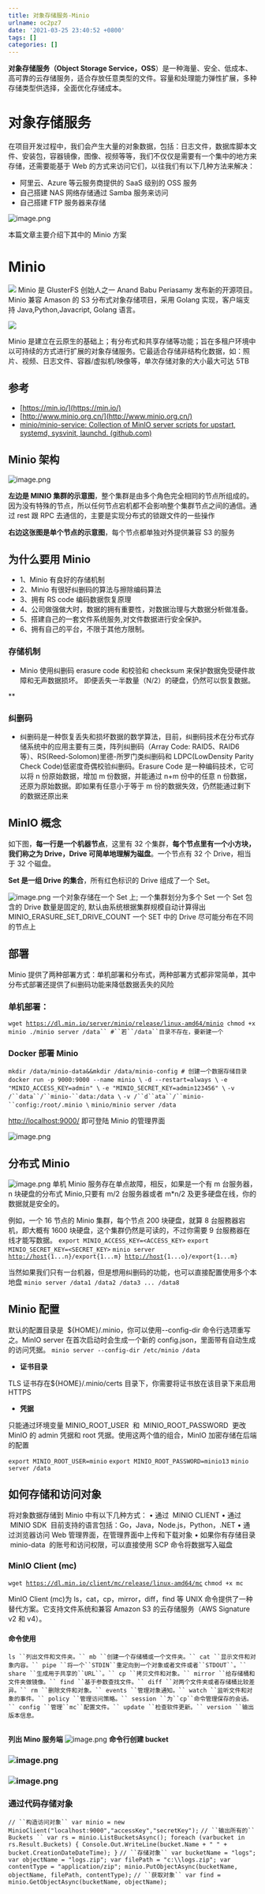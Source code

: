 ```yaml
---
title: 对象存储服务-Minio
urlname: oc2pz7
date: '2021-03-25 23:40:52 +0800'
tags: []
categories: []
---
```


**对象存储服务（Object Storage Service，OSS**）是一种海量、安全、低成本、高可靠的云存储服务，适合存放任意类型的文件。容量和处理能力弹性扩展，多种存储类型供选择，全面优化存储成本。



# 对象存储服务

在项目开发过程中，我们会产生大量的对象数据，包括：日志文件，数据库脚本文件、安装包，容器镜像，图像、视频等等，我们不仅仅是需要有一个集中的地方来存储，还需要能基于 Web 的方式来访问它们，以往我们有以下几种方法来解决：

- 阿里云、Azure 等云服务商提供的 SaaS 级别的 OSS 服务
- 自己搭建 NAS 网络存储通过 Samba 服务来访问
- 自己搭建 FTP 服务器来存储

![image.png](https://cdn.nlark.com/yuque/0/2021/png/5374140/1616687824999-55666588-2d09-46e9-bcfb-6de25befec39.png#align=left&display=inline&height=320&margin=%5Bobject%20Object%5D&name=image.png&originHeight=320&originWidth=626&size=91754&status=done&style=none&width=626)

本篇文章主要介绍下其中的 Minio 方案

# Minio

![](https://cdn.nlark.com/yuque/0/2021/jpeg/5374140/1616841442916-a0aebceb-8506-441f-bc1b-2aa4b6e81318.jpeg#align=left&display=inline&height=128&margin=%5Bobject%20Object%5D&originHeight=400&originWidth=1200&size=0&status=done&style=none&width=385)
Minio 是 GlusterFS 创始人之一 Anand Babu Periasamy 发布新的开源项目。Minio 兼容 Amason 的 S3 分布式对象存储项目，采用 Golang 实现，客户端支持 Java,Python,Javacript, Golang 语言。

![](https://cdn.nlark.com/yuque/0/2021/svg/5374140/1616850954773-f56d6dad-f09f-48a2-8d68-698ab4f01d68.svg#align=left&display=inline&height=122&margin=%5Bobject%20Object%5D&originHeight=186&originWidth=800&size=0&status=done&style=none&width=524)

Minio 是建立在云原生的基础上；有分布式和共享存储等功能；旨在多租户环境中以可持续的方式进行扩展的对象存储服务。它最适合存储非结构化数据，如：照片、视频、日志文件、容器/虚拟机/映像等，单次存储对象的大小最大可达 5TB

## 参考

- [https://min.io/](https://min.io/)
- [http://www.minio.org.cn/](http://www.minio.org.cn/)
- [minio/minio-service: Collection of MinIO server scripts for upstart, systemd, sysvinit, launchd. (github.com)](https://github.com/minio/minio-service)

## Minio 架构

![image.png](https://cdn.nlark.com/yuque/0/2021/png/5374140/1616687945743-43cf8f65-e12b-427d-85f5-22e731990a65.png#align=left&display=inline&height=452&margin=%5Bobject%20Object%5D&name=image.png&originHeight=452&originWidth=740&size=137885&status=done&style=none&width=740)

**左边是 MINIO 集群的示意图**，整个集群是由多个角色完全相同的节点所组成的。因为没有特殊的节点，所以任何节点宕机都不会影响整个集群节点之间的通信。通过 rest 跟 RPC 去通信的，主要是实现分布式的锁跟文件的一些操作

**右边这张图是单个节点的示意图**，每个节点都单独对外提供兼容 S3 的服务

## 为什么要用 Minio

- 1、Minio 有良好的存储机制
- 2、Minio 有很好纠删码的算法与擦除编码算法
- 3、拥有 RS code 编码数据恢复原理
- 4、公司做强做大时，数据的拥有重要性，对数据治理与大数据分析做准备。
- 5、搭建自己的一套文件系统服务,对文件数据进行安全保护。
- 6、拥有自己的平台，不限于其他方限制。

###

### 存储机制

- Minio 使用纠删码 erasure code 和校验和 checksum 来保护数据免受硬件故障和无声数据损坏。 即便丢失一半数量（N/2）的硬盘，仍然可以恢复数据。

\*\*

### 纠删码

- 纠删码是一种恢复丢失和损坏数据的数学算法，目前，纠删码技术在分布式存储系统中的应用主要有三类，阵列纠删码（Array Code: RAID5、RAID6 等）、RS(Reed-Solomon)里德-所罗门类纠删码和 LDPC(LowDensity Parity Check Code)低密度奇偶校验纠删码。Erasure Code 是一种编码技术，它可以将 n 份原始数据，增加 m 份数据，并能通过 n+m 份中的任意 n 份数据，还原为原始数据。即如果有任意小于等于 m 份的数据失效，仍然能通过剩下的数据还原出来



## MinIO 概念

如下图，**每一行是一个机器节点**，这里有 32 个集群，**每个节点里有一个小方块，我们称之为 Drive，Drive 可简单地理解为磁盘**。一个节点有 32 个 Drive，相当于 32 个磁盘。

**Set 是一组 Drive 的集合**，所有红色标识的 Drive 组成了一个 Set。

![image.png](https://cdn.nlark.com/yuque/0/2021/png/5374140/1616688028544-2d4661ff-7d44-427e-a7b2-4e98922fbaec.png#align=left&display=inline&height=298&margin=%5Bobject%20Object%5D&name=image.png&originHeight=298&originWidth=299&size=58821&status=done&style=none&width=299)
一个对象存储在一个 Set 上; 一个集群划分为多个 Set
一个 Set 包含的 Drive 数量是固定的, 默认由系统根据集群规模自动计算得出 MINIO_ERASURE_SET_DRIVE_COUNT
一个 SET 中的 Drive 尽可能分布在不同的节点上

## 部署

Minio 提供了两种部署方式：单机部署和分布式，两种部署方式都非常简单，其中分布式部署还提供了纠删码功能来降低数据丢失的风险



### 单机部署：

`wget `[`https://dl.min.io/server/minio/release/linux-amd64/minio`](https://dl.min.io/server/minio/release/linux-amd64/minio)` chmod +x minio ./minio server /data`` #``若``/data``目录不存在，要新建一个`



### Docker 部署 Minio

`mkdir /data/minio-data&&mkdir /data/minio-config # 创建一个数据存储目录`
`docker run -p 9000:9000 --name minio \`
`-d --restart=always \`
`-e "MINIO_ACCESS_KEY=admin" \`
`-e "MINIO_SECRET_KEY=admin123456" \`
` -v /``data``/``minio-``data:/data \ `
` -v /``d``ata``/``minio-``config:/root/.minio \ `
`minio/minio server /data`

[http://localhost:9000/](http://localhost:9000/) 即可登陆 Minio 的管理界面

![image.png](https://cdn.nlark.com/yuque/0/2021/png/5374140/1616688607585-b362ae32-41e7-40b0-a653-391015b514c3.png#align=left&display=inline&height=295&margin=%5Bobject%20Object%5D&name=image.png&originHeight=295&originWidth=1303&size=22817&status=done&style=none&width=1303)

##

## 分布式 Minio

![image.png](https://cdn.nlark.com/yuque/0/2021/png/5374140/1616688683921-36c53272-58fe-43e1-98ef-060e091fdac2.png#align=left&display=inline&height=557&margin=%5Bobject%20Object%5D&name=image.png&originHeight=557&originWidth=1008&size=135743&status=done&style=none&width=1008)
单机 Minio 服务存在单点故障，相反，如果是一个有 m 台服务器， n 块硬盘的分布式 Minio,只要有 m/2 台服务器或者 m\*n/2 及更多硬盘在线，你的数据就是安全的。

例如，一个 16 节点的 Minio 集群，每个节点 200 块硬盘，就算 8 台服務器宕机，即大概有 1600 块硬盘，这个集群仍然是可读的，不过你需要 9 台服務器在线才能写数据。
`export MINIO_ACCESS_KEY=<ACCESS_KEY>`
`export MINIO_SECRET_KEY=<SECRET_KEY>`
`minio server `[`http://host`](http://host)`{1...n}/export{1...m} `[`http://host`](http://host)`{1...o}/export{1...m}`

当然如果我们只有一台机器，但是想用纠删码的功能，也可以直接配置使用多个本地盘
`minio server /data1 /data2 /data3 ... /data8`

##

## Minio 配置

默认的配置目录是  ${HOME}/.minio，你可以使用--config-dir 命令行选项重写之。MinIO server 在首次启动时会生成一个新的 config.json，里面带有自动生成的访问凭据。
`minio server --config-dir /etc/minio /data`



- **证书目录**

TLS 证书存在${HOME}/.minio/certs 目录下，你需要将证书放在该目录下来启用 HTTPS



- **凭据**

只能通过环境变量 MINIO_ROOT_USER  和  MINIO_ROOT_PASSWORD  更改 MinIO 的 admin 凭据和 root 凭据。使用这两个值的组合，MinIO 加密存储在后端的配置

`export MINIO_ROOT_USER=minio`
`export MINIO_ROOT_PASSWORD=minio13`
`minio server /data`

## 如何存储和访问对象

将对象数据存储到 Minio 中有以下几种方式：
• 通过  MINIO CLIENT
• 通过  MINIO SDK  目前支持的语言包括：Go，Java，Node.js，Python，.NET
• 通过浏览器访问 Web 管理界面，在管理界面中上传和下载对象
• 如果你有存储目录  minio-data  的账号和访问权限，可以直接使用 SCP 命令将数据写入磁盘

### MinIO Client (mc)

`wget `[`https://dl.min.io/client/mc/release/linux-amd64/mc`](https://dl.min.io/client/mc/release/linux-amd64/mc)
`chmod +x mc`

MinIO Client (mc)为 ls，cat，cp，mirror，diff，find 等 UNIX 命令提供了一种替代方案。它支持文件系统和兼容 Amazon S3 的云存储服务（AWS Signature v2 和 v4）。

#### 命令使用

` ls ``列出文件和文件夹。`` mb ``创建一个存储桶或一个文件夹。`` cat ``显示文件和对象内容。`` pipe ``将一个``STDIN``重定向到一个对象或者文件或者``STDOUT``。`` share ``生成用于共享的``URL``。`` cp ``拷贝文件和对象。`` mirror ``给存储桶和文件夹做镜像。`` find ``基于参数查找文件。`` diff ``对两个文件夹或者存储桶比较差异。`` rm ``删除文件和对象。`` events ``管理对象通知。`` watch ``监听文件和对象的事件。`` policy ``管理访问策略。`` session ``为``cp``命令管理保存的会话。`` config ``管理``mc``配置文件。`` update ``检查软件更新。`` version ``输出版本信息。 `

##

**列出 Mino 服务端**
![image.png](https://cdn.nlark.com/yuque/0/2021/png/5374140/1616840462896-f6c5a2bd-562c-49c9-8d95-bc3f530ae95c.png#align=left&display=inline&height=379&margin=%5Bobject%20Object%5D&name=image.png&originHeight=379&originWidth=493&size=37287&status=done&style=none&width=493)
**命令行创建 bucket**

### ![image.png](https://cdn.nlark.com/yuque/0/2021/png/5374140/1616840502464-6155acbc-4744-4434-9a62-5ee3a346eeb5.png#align=left&display=inline&height=166&margin=%5Bobject%20Object%5D&name=image.png&originHeight=166&originWidth=477&size=26220&status=done&style=none&width=477)

### ![image.png](https://cdn.nlark.com/yuque/0/2021/png/5374140/1616840510944-6e6085fd-2253-49bd-ac92-2cf932de3949.png#align=left&display=inline&height=414&margin=%5Bobject%20Object%5D&name=image.png&originHeight=414&originWidth=607&size=32039&status=done&style=none&width=607)

### 通过代码存储对象

` // ``构造访问对象`` var minio = new MinioClient("localhost:9000","accessKey","secretKey"); `
` // ``输出所有的`` Buckets `` var rs = minio.ListBucketsAsync(); foreach (varbucket in rs.Result.Buckets) { Console.Out.WriteLine(bucket.Name + " " + bucket.CreationDateDateTime); } `
` // ``存储对象`` var bucketName = "logs"; var objectName = "logs.zip"; var filePath = "c:\\logs.zip"; var contentType = "application/zip"; minio.PutObjectAsync(bucketName, objectName, filePath, contentType); `
` // ``获取对象`` var find = minio.GetObjectAsync(bucketName, objectName); `

##

##
